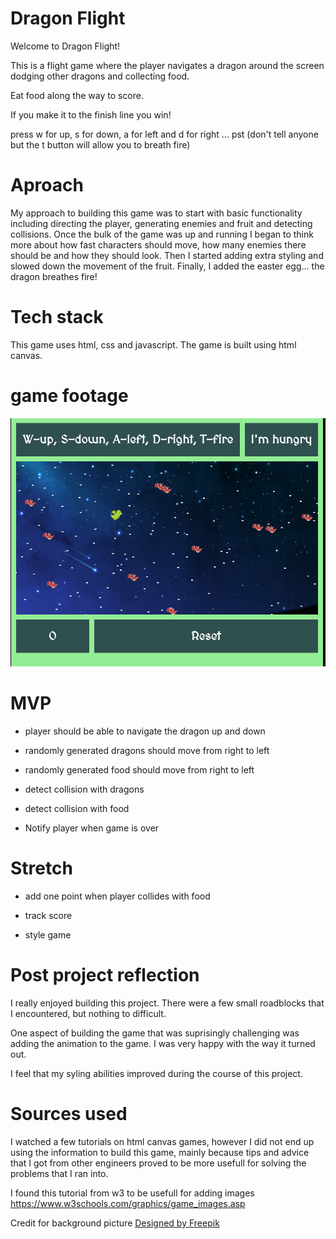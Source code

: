 # Dragon Flight

Welcome to Dragon Flight!

This is a flight game where the player navigates a dragon around the screen dodging other dragons and
collecting food.

Eat food along the way to score.

If you make it to the finish line you win!

press w for up, s for down, a for left and d for right ... pst (don't tell anyone but the t button will allow you to breath fire)

# Aproach

My approach to building this game was to start with basic functionality including directing the player, generating enemies and fruit and detecting collisions.  Once the bulk of the game was up and running I began to think more about how fast characters should move, how many enemies there should be and how they should look.  Then I started adding extra styling and slowed down the movement of the fruit.  Finally, I added the easter egg... the dragon breathes fire!


# Tech stack

This game uses html, css and javascript.
The game is built using html canvas.


# game footage


![wireframe](./images/gamepicture.png)



# MVP

+ player should be able to navigate the dragon up and down

+ randomly generated dragons should move from right to left

+ randomly generated food should move from right to left

+ detect collision with dragons

+ detect collision with food

+ Notify player when game is over


# Stretch

+ add one point when player collides with food

+ track score

+ style game

# Post project reflection

I really enjoyed building this project.  There were a few small roadblocks that I encountered, but nothing to difficult.

One aspect of building the game that was suprisingly challenging was adding the animation to the game.  I was very happy with the way it turned out.

I feel that my syling abilities improved during the course of this project.

# Sources used

I watched a few tutorials on html canvas games, however I did not end up using the information to build this game, mainly because tips and advice that I got from other engineers proved to be more usefull for solving the problems that I ran into.

I found this tutorial from w3 to be usefull for adding images
https://www.w3schools.com/graphics/game_images.asp

Credit for background picture
<a href="http://www.freepik.com">Designed by Freepik</a>
